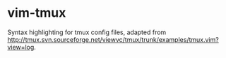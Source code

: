 vim-tmux
========

Syntax highlighting for tmux config files, adapted from <http://tmux.svn.sourceforge.net/viewvc/tmux/trunk/examples/tmux.vim?view=log>.
